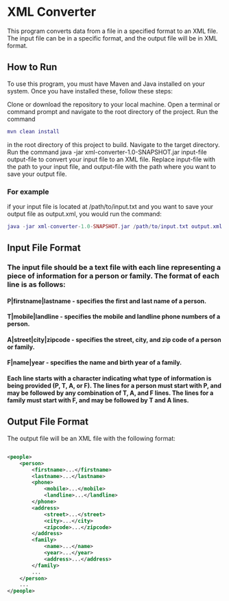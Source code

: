 # XML Converter

This program converts data from a file in a specified format to an XML file. The input file can be in a specific format, and the output file will be in XML format.

## How to Run
To use this program, you must have Maven and Java installed on your system. Once you have installed these, follow these steps:

Clone or download the repository to your local machine.
Open a terminal or command prompt and navigate to the root directory of the project.
Run the command 
```lua
mvn clean install
```
in the root directory of this project to build.
Navigate to the target directory.
Run the command java -jar xml-converter-1.0-SNAPSHOT.jar input-file output-file to convert your input file to an XML file. Replace input-file with the path to your input file, and output-file with the path where you want to save your output file.
### For example 
if your input file is located at /path/to/input.txt and you want to save your output file as output.xml, you would run the command:

```lua
java -jar xml-converter-1.0-SNAPSHOT.jar /path/to/input.txt output.xml
```
## Input File Format
### The input file should be a text file with each line representing a piece of information for a person or family. The format of each line is as follows:

#### P|firstname|lastname - specifies the first and last name of a person.
#### T|mobile|landline - specifies the mobile and landline phone numbers of a person.
#### A|street|city|zipcode - specifies the street, city, and zip code of a person or family.
#### F|name|year - specifies the name and birth year of a family.
#### Each line starts with a character indicating what type of information is being provided (P, T, A, or F). The lines for a person must start with P, and may be followed by any combination of T, A, and F lines. The lines for a family must start with F, and may be followed by T and A lines.

## Output File Format
The output file will be an XML file with the following format:

````xml

<people>
    <person>
        <firstname>...</firstname>
        <lastname>...</lastname>
        <phone>
            <mobile>...</mobile>
            <landline>...</landline>
        </phone>
        <address>
            <street>...</street>
            <city>...</city>
            <zipcode>...</zipcode>
        </address>
        <family>
            <name>...</name>
            <year>...</year>
            <address>...</address>
        </family>
        ...
    </person>
    ...
</people>
````